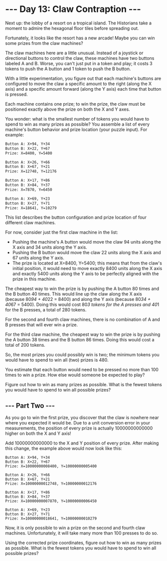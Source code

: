 # --- Day 13: Claw Contraption ---

Next up: the lobby of a resort on a tropical island. The Historians take a
moment to admire the hexagonal floor tiles before spreading out.

Fortunately, it looks like the resort has a new arcade! Maybe you can win some
prizes from the claw machines?

The claw machines here are a little unusual. Instead of a joystick or
directional buttons to control the claw, these machines have two buttons labeled
A and B. Worse, you can't just put in a token and play; it costs 3 tokens to
push the A button and 1 token to push the B button.

With a little experimentation, you figure out that each machine's buttons are
configured to move the claw a specific amount to the right (along the X axis)
and a specific amount forward (along the Y axis) each time that button is
pressed.

Each machine contains one prize; to win the prize, the claw must be positioned
exactly above the prize on both the X and Y axes.

You wonder: what is the smallest number of tokens you would have to spend to win
as many prizes as possible? You assemble a list of every machine's button
behavior and prize location (your puzzle input). For example:

```txt
Button A: X+94, Y+34
Button B: X+22, Y+67
Prize: X=8400, Y=5400

Button A: X+26, Y+66
Button B: X+67, Y+21
Prize: X=12748, Y=12176

Button A: X+17, Y+86
Button B: X+84, Y+37
Prize: X=7870, Y=6450

Button A: X+69, Y+23
Button B: X+27, Y+71
Prize: X=18641, Y=10279
```

This list describes the button configuration and prize location of four
different claw machines.

For now, consider just the first claw machine in the list:

- Pushing the machine's A button would move the claw 94 units along the X axis
  and 34 units along the Y axis.
- Pushing the B button would move the claw 22 units along the X axis and 67
  units along the Y axis.
- The prize is located at X=8400, Y=5400; this means that from the claw's
  initial position, it would need to move exactly 8400 units along the X axis
  and exactly 5400 units along the Y axis to be perfectly aligned with the prize
  in this machine.

The cheapest way to win the prize is by pushing the A button 80 times and the B
button 40 times. This would line up the claw along the X axis (because 80*94 +
40*22 = 8400) and along the Y axis (because 80*34 + 40*67 = 5400). Doing this
would cost 80*3 tokens for the A presses and 40*1 for the B presses, a total of
280 tokens.

For the second and fourth claw machines, there is no combination of A and B
presses that will ever win a prize.

For the third claw machine, the cheapest way to win the prize is by pushing the
A button 38 times and the B button 86 times. Doing this would cost a total of
200 tokens.

So, the most prizes you could possibly win is two; the minimum tokens you would
have to spend to win all (two) prizes is 480.

You estimate that each button would need to be pressed no more than 100 times to
win a prize. How else would someone be expected to play?

Figure out how to win as many prizes as possible. What is the fewest tokens you
would have to spend to win all possible prizes?

## --- Part Two ---

As you go to win the first prize, you discover that the claw is nowhere near
where you expected it would be. Due to a unit conversion error in your
measurements, the position of every prize is actually 10000000000000 higher on
both the X and Y axis!

Add 10000000000000 to the X and Y position of every prize. After making this
change, the example above would now look like this:

```
Button A: X+94, Y+34
Button B: X+22, Y+67
Prize: X=10000000008400, Y=10000000005400

Button A: X+26, Y+66
Button B: X+67, Y+21
Prize: X=10000000012748, Y=10000000012176

Button A: X+17, Y+86
Button B: X+84, Y+37
Prize: X=10000000007870, Y=10000000006450

Button A: X+69, Y+23
Button B: X+27, Y+71
Prize: X=10000000018641, Y=10000000010279
```

Now, it is only possible to win a prize on the second and fourth claw machines.
Unfortunately, it will take many more than 100 presses to do so.

Using the corrected prize coordinates, figure out how to win as many prizes as
possible. What is the fewest tokens you would have to spend to win all possible
prizes?
